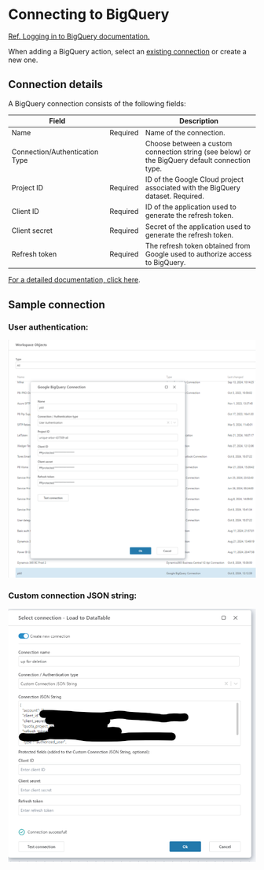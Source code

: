 # Connecting to BigQuery

[Ref. Logging in to BigQuery documentation.](https://cloud.google.com/bigquery/docs/connections-api-intro)

When adding a BigQuery action, select an [existing connection](../../workspaces/workspace-objects.md) or create a new one. 


## Connection details

A BigQuery connection consists of the following fields:

| Field                         |                  | Description                                                                                      |
|-------------------------------|------------------|--------------------------------------------------------------------------------------------------|
| Name                          |       Required     | Name of the connection.                                                                |
| Connection/Authentication Type |                | Choose between a custom connection string (see below) or the BigQuery default connection type.      |
| Project ID                    |   Required      | ID of the Google Cloud project associated with the BigQuery dataset. Required.                  |
| Client ID                     | Required        | ID of the application used to generate the refresh token.                                           |
| Client secret                 | Required        | Secret of the application used to generate the refresh token.          |
| Refresh token                 | Required        | The refresh token obtained from Google used to authorize access to BigQuery.  |



[For a detailed documentation, click here](https://learn.microsoft.com/en-us/azure/data-factory/connector-google-bigquery?tabs=data-factory#using-user-authentication).

## Sample connection 

### User authentication:

![img](../../../../images/flow/action-bigquery-connection.png)



### Custom connection JSON string:

![img](../../../../images/flow/action-bigquery-connection2.png)